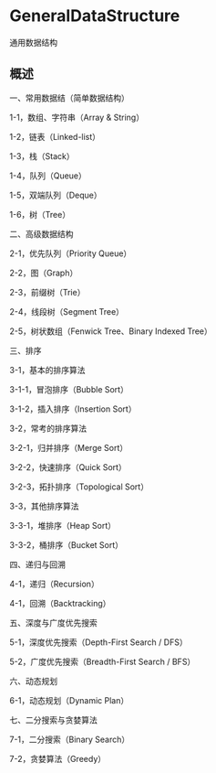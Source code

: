 # GeneralDataStructure
通用数据结构

## 概述
一、常用数据结（简单数据结构）

1-1，数组、字符串（Array & String）

1-2，链表（Linked-list）

1-3，栈（Stack）

1-4，队列（Queue）

1-5，双端队列（Deque）

1-6，树（Tree）

二、高级数据结构

2-1，优先队列（Priority Queue）

2-2，图（Graph）

2-3，前缀树（Trie）

2-4，线段树（Segment Tree）

2-5，树状数组（Fenwick Tree、Binary Indexed Tree）

三、排序

3-1，基本的排序算法

3-1-1，冒泡排序（Bubble Sort）

3-1-2，插入排序（Insertion Sort）

3-2，常考的排序算法

3-2-1，归并排序（Merge Sort）

3-2-2，快速排序（Quick Sort）

3-2-3，拓扑排序（Topological Sort）

3-3，其他排序算法

3-3-1，堆排序（Heap Sort）

3-3-2，桶排序（Bucket Sort）

四、递归与回溯

4-1，递归（Recursion）

4-1，回溯（Backtracking）

五、深度与广度优先搜索

5-1，深度优先搜索（Depth-First Search / DFS）

5-2，广度优先搜索（Breadth-First Search / BFS）

六、动态规划

6-1，动态规划（Dynamic Plan）

七、二分搜索与贪婪算法

7-1，二分搜索（Binary Search）

7-2，贪婪算法（Greedy）

